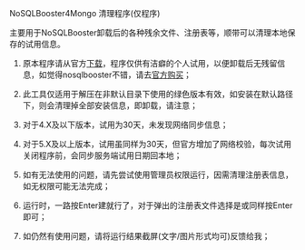 NoSQLBooster4Mongo 清理程序(仅程序)

主要用于NoSQLBooster卸载后的各种残余文件、注册表等，顺带可以清理本地保存的试用信息。

1. 原本程序请从官方[下载](https://nosqlbooster.com/downloads)，程序仅供有洁癖的个人试用，以便卸载后无残留信息，如觉得nosqlbooster不错，请去[官方购买](https://nosqlbooster.com/purchase)；

2. 此工具仅适用于解压在非默认目录下使用的绿色版本有效，如安装在默认路径下，则会清理掉全部安装信息，即卸载，请注意；

3. 对于4.X及以下版本，试用为30天，未发现网络同步信息；

4. 对于5.X及以上版本，试用虽同样为30天，但官方增加了网络校验，每次试用关闭程序前，会同步服务端试用日期回本地；

5. 如有无法使用的问题，请先尝试使用管理员权限运行，因需清理注册表信息，如无权限可能无法完成；

6. 运行时，一路按Enter建就行了，对于弹出的注册表文件选择是或同样按Enter即可；

7. 如仍然有使用问题，请将运行结果截屏(文字/图片形式均可)反馈给我；
